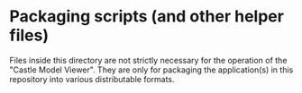 # Packaging scripts (and other helper files)

Files inside this directory are not strictly necessary for the operation of the "Castle Model Viewer". They are only for packaging the application(s) in this repository into various distributable formats.
